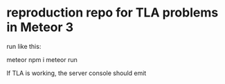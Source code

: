 # reproduction repo for TLA problems in Meteor 3

run like this:

meteor npm i
meteor run

If TLA is working, the server console should emit 
